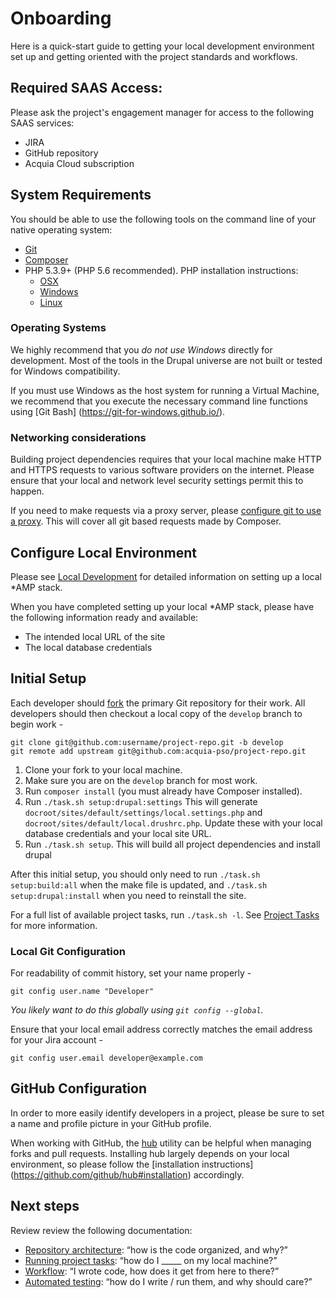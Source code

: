 # Onboarding

Here is a quick-start guide to getting your local development environment
set up and getting oriented with the project standards and workflows.

## Required SAAS Access:

Please ask the project's engagement manager for access to the following SAAS 
services:

* JIRA
* GitHub repository
* Acquia Cloud subscription

## System Requirements

You should be able to use the following tools on the command line of your native
operating system:

* [Git](https://git-scm.com/)
* [Composer](https://getcomposer.org/download/)
* PHP 5.3.9+ (PHP 5.6 recommended). PHP installation instructions:
    * [OSX](http://justinhileman.info/article/reinstalling-php-on-mac-os-x/)
    * [Windows](http://php.net/manual/en/install.windows.php)
    * [Linux](http://php.net/manual/en/install.unix.debian.php)

### Operating Systems

We highly recommend that you *do not use Windows* directly for development. 
Most of the tools in the Drupal universe are not built or tested for Windows
compatibility.

If you must use Windows as the host system for running a Virtual Machine, we 
recommend that you execute the necessary command line functions using [Git Bash]
(https://git-for-windows.github.io/).

### Networking considerations

Building project dependencies requires that your local machine make HTTP and
HTTPS requests to various software providers on the internet. Please ensure
that your local and network level security settings permit this to happen.

If you need to make requests via a proxy server, please [configure git to use
a proxy](http://stackoverflow.com/a/19213999). This will cover all git based
requests made by Composer.

## Configure Local Environment

Please see [Local Development](/local-development.md) for detailed information 
on setting up a local \*AMP stack.

When you have completed setting up your local \*AMP stack, please have the
following information ready and available:

* The intended local URL of the site
* The local database credentials

## Initial Setup

Each developer should [fork](https://help.github.com/articles/fork-a-repo) the 
primary Git repository for their work. All developers should then checkout a 
local copy of the `develop` branch to begin work -

    git clone git@github.com:username/project-repo.git -b develop
    git remote add upstream git@github.com:acquia-pso/project-repo.git

1. Clone your fork to your local machine.
1. Make sure you are on the `develop` branch for most work.
1. Run `composer install` (you must already have Composer installed).
1. Run `./task.sh setup:drupal:settings` This will generate 
  `docroot/sites/default/settings/local.settings.php` and
  `docroot/sites/default/local.drushrc.php`. Update these with your local 
  database credentials and your local site URL.
1. Run `./task.sh setup`. This will build all project dependencies and install
   drupal

After this initial setup, you should only need to run `./task.sh setup:build:all`
when the make file is updated, and `./task.sh setup:drupal:install` when you
need to reinstall the site.

For a full list of available project tasks, run `./task.sh -l`. See
[Project Tasks](project-tasks.md) for more information.

### Local Git Configuration

For readability of commit history, set your name properly -

    git config user.name "Developer"

*You likely want to do this globally using `git config --global`.*

Ensure that your local email address correctly matches the email address for
 your Jira account -

    git config user.email developer@example.com

## GitHub Configuration

In order to more easily identify developers in a project, please be sure to set
a name and profile picture in your GitHub profile.

When working with GitHub, the [hub](https://github.com/github/hub) utility can 
be helpful when managing forks and pull requests. Installing hub largely depends
on your local environment, so please follow the [installation instructions]
(https://github.com/github/hub#installation) accordingly.

## Next steps

Review review the following documentation:

* [Repository architecture](readme/repo-architecture.md): “how is the code organized, and why?”
* [Running project tasks](readme/project-tasks.md): “how do I _____ on my local machine?”
* [Workflow](readme/dev-workflow.md): “I wrote code, how does it get from here to there?”
* [Automated testing](readme/testing.md): “how do I write / run them, and why should care?”
